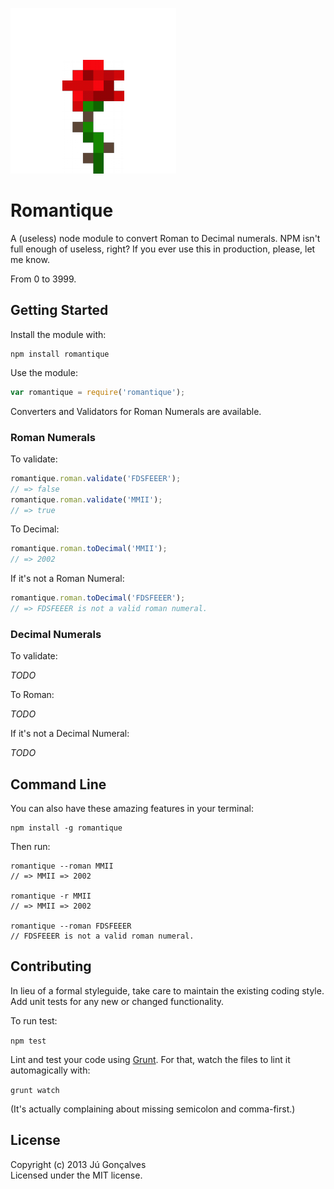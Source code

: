 ![](romantique.png)
# Romantique

A (useless) node module to convert Roman to Decimal numerals. NPM isn't full enough of useless, right? If you ever use this in production, please, let me know.

From 0 to 3999.

## Getting Started
Install the module with:

	npm install romantique

Use the module:

```javascript
var romantique = require('romantique');
```

Converters and Validators for Roman Numerals are available.

### Roman Numerals

To validate:

```javascript
romantique.roman.validate('FDSFEEER');
// => false 
romantique.roman.validate('MMII');
// => true
```

To Decimal:

```javascript
romantique.roman.toDecimal('MMII');
// => 2002 
```

If it's not a Roman Numeral:

```javascript
romantique.roman.toDecimal('FDSFEEER');
// => FDSFEEER is not a valid roman numeral. 
```

### Decimal Numerals

To validate:

*TODO*

To Roman:

*TODO*

If it's not a Decimal Numeral:

*TODO*

## Command Line

You can also have these amazing features in your terminal:

	npm install -g romantique

Then run:

  	romantique --roman MMII
  	// => MMII => 2002
  	
  	romantique -r MMII
  	// => MMII => 2002
  	
  	romantique --roman FDSFEEER
  	// FDSFEEER is not a valid roman numeral.


## Contributing
In lieu of a formal styleguide, take care to maintain the existing coding style. Add unit tests for any new or changed functionality. 

To run test:

`npm test`


Lint and test your code using [Grunt](http://gruntjs.com/). For that, watch the files to lint it automagically with:

`grunt watch`

(It's actually complaining about missing semicolon and comma-first.)

## License
Copyright (c) 2013 Jú Gonçalves  
Licensed under the MIT license.

